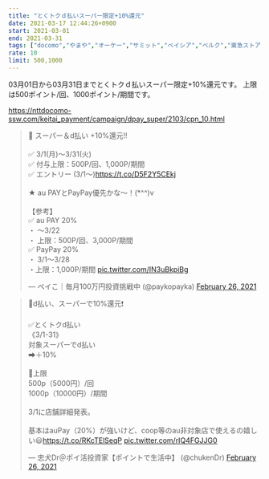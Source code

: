 ```yaml
---
title: "とくトクｄ払いスーパー限定+10%還元"
date: 2021-03-17 12:44:26+0900
start: 2021-03-01
end: 2021-03-31
tags: ["docomo","やまや","オーケー","サミット","ベイシア","ベルク","東急ストア"]
rate: 10
limit: 500,1000
---
```

03月01日から03月31日までとくトクｄ払いスーパー限定+10%還元です。
上限は500ポイント/回、1000ポイント/期間です。

https://nttdocomo-ssw.com/keitai_payment/campaign/dpay_super/2103/cpn_10.html

<blockquote class="twitter-tweet"><p lang="ja" dir="ltr">🔆 スーパー＆d払い +10%還元‼️<br><br>✅ 3/1(月)～3/31(火)<br>✅ 付与上限：500P/回、1,000P/期間<br>✅ エントリー (3/1～)<a href="https://t.co/D5F2Y5CEkj">https://t.co/D5F2Y5CEkj</a><br><br>★ au PAYとPayPay優先かな～！(*^^)v<br><br>【参考】<br>✅ au PAY 20%<br>・ ～3/22<br>・ 上限：500P/回、3,000P/期間<br>✅ PayPay 20%<br>・ 3/1～3/28<br>・上限：1,000P/期間 <a href="https://t.co/IN3uBkpiBg">pic.twitter.com/IN3uBkpiBg</a></p>&mdash; ペイこ｜毎月100万円投資挑戦中 (@paykopayka) <a href="https://twitter.com/paykopayka/status/1365187512323383296?ref_src=twsrc%5Etfw">February 26, 2021</a></blockquote> <script async src="https://platform.twitter.com/widgets.js" charset="utf-8"></script>
<blockquote class="twitter-tweet"><p lang="ja" dir="ltr">💫d払い、スーパーで10%還元❗️<br><br>✅とくトクd払い<br>《3/1-31》<br>対象スーパーでd払い<br>➡︎＋10%<br><br>🔹上限<br>500p（5000円）/回<br>1000p（10000円）/期間<br><br>3/1に店舗詳細発表。<br><br>基本はauPay（20%）が強いけど、coop等のau非対象店で使えるの嬉しい😃<a href="https://t.co/RKcTElSeqP">https://t.co/RKcTElSeqP</a> <a href="https://t.co/rIQ4FGJJG0">pic.twitter.com/rIQ4FGJJG0</a></p>&mdash; 忠犬Dr＠ポイ活投資家【ポイントで生活中】 (@chukenDr) <a href="https://twitter.com/chukenDr/status/1365183452622905345?ref_src=twsrc%5Etfw">February 26, 2021</a></blockquote> <script async src="https://platform.twitter.com/widgets.js" charset="utf-8"></script>
